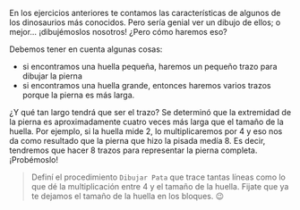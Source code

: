 <gs-attire attire-url="https://raw.githubusercontent.com/MumukiProject/mumuki-guia-gobstones-expresiones-ii-kids/master/assets/attires/config_1534357960591.json"></gs-attire>

<gs-toolbox toolbox-url="https://raw.githubusercontent.com/MumukiProject/mumuki-guia-gobstones-expresiones-ii-kids/master/assets/toolbox.xml">
</gs-toolbox>

En los ejercicios anteriores te contamos las características de algunos de los dinosaurios más conocidos. Pero sería genial ver un dibujo de ellos; o mejor… ¡dibujémoslos nosotros! ¿Pero cómo haremos eso?

Debemos tener en cuenta algunas cosas:

* si encontramos una huella pequeña, haremos un pequeño trazo para dibujar la pierna
* si encontramos una huella grande, entonces haremos varios trazos porque la pierna es más larga. 

¿Y qué tan largo tendrá que ser el trazo? Se determinó que la extremidad de la pierna es aproximadamente cuatro veces más larga que el tamaño de la huella. Por ejemplo, si la huella mide 2, lo multiplicaremos por 4 y eso nos da como resultado que la pierna que hizo la pisada medía 8. Es decir, tendremos que hacer 8 trazos para representar la pierna completa. ¡Probémoslo!

> Definí el procedimiento `Dibujar Pata` que trace tantas líneas como lo que dé la multiplicación entre 4 y el tamaño de la huella. Fijate que ya te dejamos el tamaño de la huella en los bloques. :wink:

